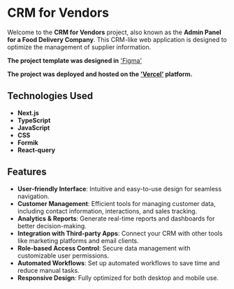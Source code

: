 # CRM for Vendors

Welcome to the **CRM for Vendors** project, also known as the **Admin Panel for a Food Delivery Company**.
This CRM-like web application is designed to optimize the management of supplier information.

**The project template was designed in** ['Figma'](https://www.figma.com/design/dPmdjAc0qKNMCKwWiC33QZ/CRM?node-id=15-5860&node-type=frame&t=wgWTL1NoHSCGWEg9-0)

**The project was deployed and hosted on the ['Vercel'](https://crm-vert.vercel.app/dashboard) platform.**

## Technologies Used

- **Next.js**
- **TypeScript**
- **JavaScript**
- **CSS**
- **Formik**
- **React-query**

## Features

- **User-friendly Interface**: Intuitive and easy-to-use design for seamless navigation.
- **Customer Management**: Efficient tools for managing customer data, including contact information, interactions, and sales tracking.
- **Analytics & Reports**: Generate real-time reports and dashboards for better decision-making.
- **Integration with Third-party Apps**: Connect your CRM with other tools like marketing platforms and email clients.
- **Role-based Access Control**: Secure data management with customizable user permissions.
- **Automated Workflows**: Set up automated workflows to save time and reduce manual tasks.
- **Responsive Design**: Fully optimized for both desktop and mobile use.
